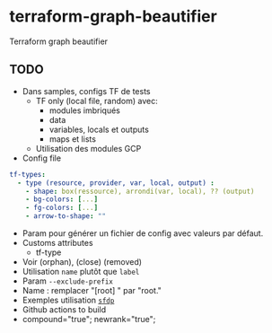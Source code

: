 # terraform-graph-beautifier
Terraform graph beautifier

## TODO
- Dans samples, configs TF de tests
  - TF only (local file, random) avec:
    - modules imbriqués
    - data
    - variables, locals et outputs
    - maps et lists
  - Utilisation des modules GCP
- Config file
```yaml
tf-types:
  - type (resource, provider, var, local, output) :
    - shape: box(ressource), arrondi(var, local), ?? (output)
    - bg-colors: [...]
    - fg-colors: [...]
    - arrow-to-shape: ""
```
- Param pour générer un fichier de config avec valeurs par défaut. 
- Customs attributes
    - tf-type
- Voir (orphan), (close) (removed)
- Utilisation `name` plutôt que `label`
- Param `--exclude-prefix`
- Name : remplacer "[root] " par "root."
- Exemples utilisation [`sfdp`](https://linux.die.net/man/1/sfdp)
- Github actions to build
- compound="true"; newrank="true";
